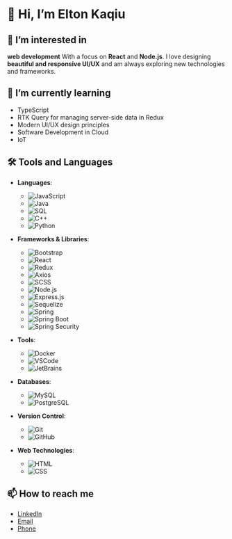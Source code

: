 # 👋 Hi, I’m Elton Kaqiu

## 👀 I’m interested in
**web development** With a focus on **React** and **Node.js**. I love designing **beautiful and responsive UI/UX** and am always exploring new technologies and frameworks.

## 🌱 I’m currently learning
- TypeScript
- RTK Query for managing server-side data in Redux
- Modern UI/UX design principles
- Software Development in Cloud
- IoT

## 🛠️ Tools and Languages
- **Languages**: 
  - ![JavaScript](https://img.shields.io/badge/JavaScript-F7DF1C?style=for-the-badge&logo=javascript&logoColor=black)
  - ![Java](https://img.shields.io/badge/Java-007396?style=for-the-badge&logo=java&logoColor=white)
  - ![SQL](https://img.shields.io/badge/SQL-00000F?style=for-the-badge&logo=sqlite&logoColor=white)
  - ![C++](https://img.shields.io/badge/C%2B%2B-00599C?style=for-the-badge&logo=cplusplus&logoColor=white)
  - ![Python](https://img.shields.io/badge/Python-3776AB?style=for-the-badge&logo=python&logoColor=white)

- **Frameworks & Libraries**:
  - ![Bootstrap](https://img.shields.io/badge/Bootstrap-563D7C?style=for-the-badge&logo=bootstrap&logoColor=white)
  - ![React](https://img.shields.io/badge/React-61DAFB?style=for-the-badge&logo=react&logoColor=black)
  - ![Redux](https://img.shields.io/badge/Redux-764ABC?style=for-the-badge&logo=redux&logoColor=white)
  - ![Axios](https://img.shields.io/badge/Axios-5A29E3?style=for-the-badge&logo=axios&logoColor=white)
  - ![SCSS](https://img.shields.io/badge/SCSS-CC6699?style=for-the-badge&logo=sass&logoColor=white)
  - ![Node.js](https://img.shields.io/badge/Node.js-339933?style=for-the-badge&logo=node.js&logoColor=white)
  - ![Express.js](https://img.shields.io/badge/Express.js-000000?style=for-the-badge&logo=express&logoColor=white)
  - ![Sequelize](https://img.shields.io/badge/Sequelize-52B0E7?style=for-the-badge&logo=sequelize&logoColor=white)
  - ![Spring](https://img.shields.io/badge/Spring-6DB33F?style=for-the-badge&logo=spring&logoColor=white)
  - ![Spring Boot](https://img.shields.io/badge/Spring%20Boot-6DB33F?style=for-the-badge&logo=springboot&logoColor=white)
  - ![Spring Security](https://img.shields.io/badge/Spring%20Security-6DB33F?style=for-the-badge&logo=springsecurity&logoColor=white)

- **Tools**: 
  - ![Docker](https://img.shields.io/badge/Docker-2496ED?style=for-the-badge&logo=docker&logoColor=white)
  - ![VSCode](https://img.shields.io/badge/VSCode-007ACC?style=for-the-badge&logo=visual-studio-code&logoColor=white)
  - ![JetBrains](https://img.shields.io/badge/JetBrains-000000?style=for-the-badge&logo=jetbrains&logoColor=white)

- **Databases**: 
  - ![MySQL](https://img.shields.io/badge/MySQL-4479A1?style=for-the-badge&logo=mysql&logoColor=white)
  - ![PostgreSQL](https://img.shields.io/badge/PostgreSQL-4169E1?style=for-the-badge&logo=postgresql&logoColor=white)

- **Version Control**: 
  - ![Git](https://img.shields.io/badge/Git-F05032?style=for-the-badge&logo=git&logoColor=white)
  - ![GitHub](https://img.shields.io/badge/GitHub-181717?style=for-the-badge&logo=github&logoColor=white)

- **Web Technologies**:
  - ![HTML](https://img.shields.io/badge/HTML-E34F26?style=for-the-badge&logo=html5&logoColor=white)
  - ![CSS](https://img.shields.io/badge/CSS-1572B6?style=for-the-badge&logo=css3&logoColor=white)



## 📫 How to reach me
- [LinkedIn](https://linkedin.com/in/elton-kaqiu-5861421a1)
- [Email](mailto:kaqiu96@gmail.com)
- [Phone](+38344450209)

<!---
elton-kaqiu/elton-kaqiu is a ✨ special ✨ repository because its `README.md` (this file) appears on your GitHub profile.
You can click the Preview link to take a look at your changes.
--->
